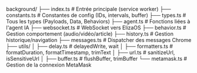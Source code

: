 background/
├── index.ts                       # Entrée principale (service worker)
├── constants.ts                  # Constantes de config (IDs, intervals, buffer)
├── types.ts                      # Tous les types (Payloads, Data, Behaviors)
├── agent.ts                      # Fonctions liées à l'agent IA
├── websocket.ts                  # WebSocket vers ElizaOS
├── behavior.ts                   # Gestion comportement (audio/vidéo/article)
├── history.ts                    # Gestion historique/navigation
├── messages.ts                   # Dispatcher des messages Chrome
├── utils/
│   ├── delay.ts                  # delayedWrite, wait
│   ├── formatters.ts            # formatDuration, formatTimestamp, trimText
│   ├── url.ts                   # sanitizeUrl, isSensitiveUrl
│   ├── buffer.ts                # flushBuffer, trimBuffer
└── metamask.ts                  # Gestion de la connexion MetaMask 